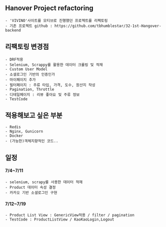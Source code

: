 ## Hanover Project refactoring
    - 'VIVINO'사이트를 모티브로 진행했던 프로젝트를 리팩토링
    - 기존 프로젝트 github : https://github.com/tbhumblestar/32-1st-Hangover-backend

## 리팩토링 변경점
    - DRF적용
    - Selenium, Scrappy를 활용한 데이터 크롤링 및 적재
    - Custom User Model
    - 소셜로그인 기반의 인증인가
    - 마이페이지 추가
    - 필터페이지 : 주류 타입, 가격, 도수, 원산지 작성
    - Pagination, Throttle
    - 디테일페이지 : 리뷰 좋아요 및 주류 정보
    - TestCode

## 적용해보고 싶은 부분
    - Redis
    - Nginx, Gunicorn
    - Docker
    - (가능한)객체지향적인 코드..

## 일정
#### 7/4~7/11
    - selenium, scrapy를 사용한 데이터 적재
    - Product 데이터 속성 결정
    - 카카오 기반 소셜로그인 구현
#### 7/12~7/19
    - Product List View : GenericView적용 / filter / pagination
    - TestCode : ProductListView / KaoKaoLogin,Logout